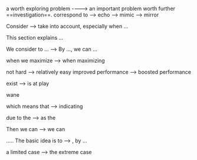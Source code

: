 a worth exploring problem ----> an important problem worth further ==investigation==.
correspond to --> echo --> mimic --> mirror

Consider --> take into account, especially when …

This section explains …

We consider to … --> By …, we can …

when we maximize --> when maximizing

not hard --> relatively easy
improved performance --> boosted performance

exist --> is at play

wane

which means that --> indicating

due to the --> as the

Then we can --> we can

..... The basic idea is to --> , by ...

a limited case  -->  the extreme case